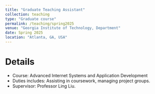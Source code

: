 ```yaml
---
title: "Graduate Teaching Assistant"
collection: teaching
type: "Graduate course"
permalink: /teaching/spring2025
venue: "Georgia Institute of Technology, Department"
date: Spring 2025
location: "Atlanta, GA, USA"
---
```

Details
======
* Course: Advanced Internet Systems and Application Development
* Duties includes: Assisting in coursework, managing project groups.
* Supervisor: Professor Ling Liu. 
<!--
Heading 1
======

Heading 2
======

Heading 3
======
--> 